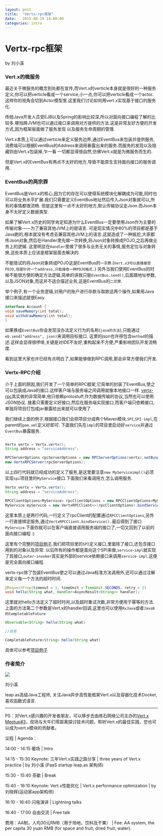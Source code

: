 ```yaml
---
layout: post
title:  "Vertx-rpc框架"
date:   2015-08-19 14:00:00
categories: intro
---
```

# Vertx-rpc框架 #

by 刘小溪

### Vert.x的微服务
最近关于微服务的概念到处都在宣传,而Vert.x的verticle本身就是很好的一种服务定义,你可以把verticle看成一个service,小一点,你可以把verticle看成一个actor.
这样你的视角会切到Actor模型里.这里我们讨论如何用vert.x实现基于接口的服务化.

传统Java开发人员受EJB以及Spring的影响比较深,所以对面向接口编程了解的比较多.哪怕跨JVM也可以通过接口来调用对方提供的方法.这是非常友好方便的开发方式,因为框架层面做了服务发现
以及服务生命周期的管理.

Vert.x本质上可以通过verticle来定义服务边界,通过EventBus来包装并提供服务,消费端可以根据EventBus的Address来调用暴露出来的服务.而服务的发现以及隐藏则由Vert.x包装掉,乍一看
一切都显得很自然,仿佛Vert.x就是为微服务而生的.

但是Vert.x的EventBus有两点不太好的地方,导致不能原生支持面向接口的服务调用.


### EventBus的两宗罪
EventBus是Vert.x的核心,因为它的存在可以使得系统模块化解耦成为可能,同时也可以将业务水平扩展.我们只需要定义EventBus地址然后传入Json对象就可以,所有的事情都很流畅.
但是这里有一点不太好的地方,默认传输协议走Json.而Json本身不太好定义数据类型.

如果了解Vert.x历史的同学肯定知道为什么EventBus一定要使用Json作为主要的传输对象——为了兼容其他JVM上的弱语言.
可是现实情况中80%的项目都是基于Java跑的,根本就没有考虑去兼容其他JVM上的语言.这就造成了一种尴尬,大家都传Json对象,然后在Handler里先做一次转换,将Json对象转换成POJO,之后再做业务上的逻辑.
这里明显在`Handler`里做了很多与业务无关的事情,服务定位与对象转换,这些本质上应该是框架层面去解决的.

不能隐试的将Json对象转成POJO这是EventBus的`一宗罪`.(`Vert.x3可以直接接受POJO,但是针对一个address,只能接收一种POJO格式.`)
另外当我们使用EventBus的时候不能很方便的确定方法逻辑,简单的讲我只能`EventBus.send()`,后面跟地址参数,以及JSON对象,而这并不适合描述业务,这是EventBus的`二宗罪`.

举个例子,有一个业务逻辑,对用户的账户进行存款与取款这两个操作,如果用Java接口来描述就很Easy.

```java
interface Account {
void saveMemory(int total);
void withdrawMemory(int total);
}
```

如果换成`EventBus`你会发现没办法定义行为的名称(`java的方法`),只能通过`eb.send("address", json)`来调用目标接口.
这里的json也许得包含`method`的描述.这样会显得很啰嗦,关键是对IDE不友好,重构起来不方便,严重影响团队开发流畅度.

看到这里大家也许已经有点明白了,如果能够做到RPC调用,那会非常方便我们开发.

### Vertx-RPC介绍
介于上面的原因,我们开发了一个简单的RPC框架,它简单的封装了EventBus,使之可以包装成Java的接口.这样客户端与服务端之间调用就像本地接口一样.
[vertx-rpc](https://github.com/LeapAppServices/vertx-rpc)其实做的非常简单,他只依赖protostuff,作为数据传输的协议,当然也可以使用JSON协议.
接着只需要定义好接口,然后在服务端实现接口,而客户端只依赖接口,单独将项目打包成jar暴露给出来就可以使用了.

我们继续上面的例子,根据接口我们会把项目分成两个Maven模块.`SPI`,`SPI-impl`,在parent的`pom.xml`定义好即可.
下面我们先在`impl`的项目里启动好`service`并通过`EventBus`暴露服务.

```java

Vertx vertx = Vertx.vertx();
String address = "serviceAddress";

RPCServerOptions rpcServerOptions = new RPCServerOptions(vertx).setBusAddress(address).addService(new MyServiceImpl());
new VertxRPCServer(rpcServerOptions);
```

以上四行代码就已经成功的定义了服务,是这里要注意`new MyServiceimpl()`必须实现`spi`项目里的`MyService`接口.下面我们来看调用方,怎么调用服务.

```java
Vertx vertx = Vertx.vertx();
String address = "serviceAddress";

RPCClientOptions<MyService> rpcClientOptions = new RPCClientOptions<MyService>(vertx).setBusAddress(address).setServiceClass(MyService.class);
MyService myService = new VertxRPCClient<>(rpcClientOptions).bindService();
```

这里本质上是两行代码,一行定义了rpcClient的配置通过`RPCClientOptions`,另外一行直接绑定服务,通过`VertxRPCClient.bindService()`.
最后得到了接口`MyService`.下面你就可以在客户端直接调用服务端的接口了,一切又回到了以前的面向接口编程 :)


这里有个完整的[项目例子](https://github.com/stream1984/vertx-rpc-example).我们把项目里的`SPI`定义接口,里面除了接口,还包含接口用到的对象以及异常.
以后所有的操作都是面向这个SPI来做,`service-impl`就实现了其接口,`outer-invoker`其实是外部的service依赖接口来调用`service-impl`.这便是完全面向接口编程.

vertx-rpc除了包装EventBus使之可以通过Java标准方法调用外,还可以通过注解来定义每一个方法的超时时间.

```java
@RequestProp(timeout = 1, timeUnit = TimeUnit.SECONDS, retry = 2)
void hello(String what, Handler<AsyncResult<String>> handler);
```

这里就对hello方法定义了超时时间,以及超时重试次数,非常方便用于幂等的方法.
上面的方法第二个参数是Vert.x的handler回调,这里也可以使用`RxJava`或者`Java8的CompletableFuture`

```java
Observable<String> hello(String what)

//或者

CompletableFuture<String> hello(String what)

```
具体可以参考[项目例子](https://github.com/stream1984/vertx-rpc-example)

### 作者简介 ###

![](http://vertxer.org/images/photo_liuxiaoxi.jpg)

刘小溪

leap.as高级Java工程师, 关注Java异步高性能框架Vert.x以及容器化技术Docker,喜欢函数式语言.


----------

PS：对Vert.x感兴趣的开发者朋友，可以移步去由炼石网络公司主办的[Vert.x Meetup#3](http://www.meetup.com/Vertx-Beijing/events/224580619/)，现场与大牛们零距离探讨技术问题，聆听Vert.x的最佳实践，您也可以成为vert.x模块的贡献者。

议程 | Agenda：

14:00 - 14:15 暖场 | Intro

14:15 - 15:30 Keynote: 三年Vert.x实践之路分享 | three years of Vert.x practice | by 刘小溪 (PaaS startup leap.as 架构师)

15:30 - 15:40 茶歇 | Break

15:40 - 16:10 Keynote: Vert.x性能优化 | Vert.x performance optimization | by 刘晓辉(运动家app架构师)

16:10 - 16:40 闪电演讲 | Lightning talks

16:40 - 17:00 自由交流 | Free talk

费用：AA制，人均30元RMB（用于场地、饮料及干果） | Fee: AA system, the per capita 30 yuan RMB (for space and fruit, dried fruit, water).